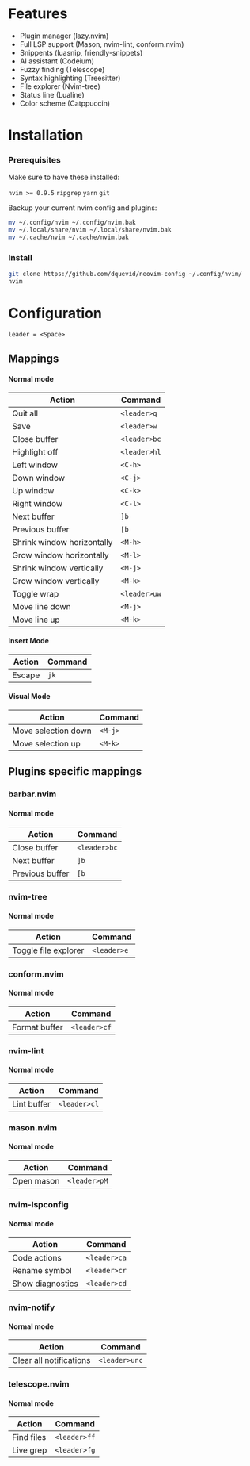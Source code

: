 # Features

-   Plugin manager (lazy.nvim)
-   Full LSP support (Mason, nvim-lint, conform.nvim)
-   Snippents (luasnip, friendly-snippets)
-   AI assistant (Codeium)
-   Fuzzy finding (Telescope)
-   Syntax highlighting (Treesitter)
-   File explorer (Nvim-tree)
-   Status line (Lualine)
-   Color scheme (Catppuccin)

# Installation

### Prerequisites

Make sure to have these installed:

`nvim >= 0.9.5`
`ripgrep`
`yarn`
`git`

Backup your current nvim config and plugins:

```sh
mv ~/.config/nvim ~/.config/nvim.bak
mv ~/.local/share/nvim ~/.local/share/nvim.bak
mv ~/.cache/nvim ~/.cache/nvim.bak
```

### Install

```sh
git clone https://github.com/dquevid/neovim-config ~/.config/nvim/
nvim
```

# Configuration

    leader = <Space>

## Mappings

#### Normal mode

| Action                     | Command      |
| -------------------------- | ------------ |
| Quit all                   | `<leader>q`  |
| Save                       | `<leader>w`  |
| Close buffer               | `<leader>bc` |
| Highlight off              | `<leader>hl` |
| Left window                | `<C-h>`      |
| Down window                | `<C-j>`      |
| Up window                  | `<C-k>`      |
| Right window               | `<C-l>`      |
| Next buffer                | `]b`         |
| Previous buffer            | `[b`         |
| Shrink window horizontally | `<M-h>`      |
| Grow window horizontally   | `<M-l>`      |
| Shrink window vertically   | `<M-j>`      |
| Grow window vertically     | `<M-k>`      |
| Toggle wrap                | `<leader>uw` |
| Move line down             | `<M-j>`      |
| Move line up               | `<M-k>`      |

#### Insert Mode

| Action | Command |
| ------ | ------- |
| Escape | `jk`    |

#### Visual Mode

| Action              | Command |
| ------------------- | ------- |
| Move selection down | `<M-j>` |
| Move selection up   | `<M-k>` |

## Plugins specific mappings

### barbar.nvim

#### Normal mode

| Action          | Command      |
| --------------- | ------------ |
| Close buffer    | `<leader>bc` |
| Next buffer     | `]b`         |
| Previous buffer | `[b`         |

### nvim-tree

#### Normal mode

| Action               | Command     |
| -------------------- | ----------- |
| Toggle file explorer | `<leader>e` |

### conform.nvim

#### Normal mode

| Action        | Command      |
| ------------- | ------------ |
| Format buffer | `<leader>cf` |

### nvim-lint

#### Normal mode

| Action      | Command      |
| ----------- | ------------ |
| Lint buffer | `<leader>cl` |

### mason.nvim

#### Normal mode

| Action     | Command      |
| ---------- | ------------ |
| Open mason | `<leader>pM` |

### nvim-lspconfig

#### Normal mode

| Action           | Command      |
| ---------------- | ------------ |
| Code actions     | `<leader>ca` |
| Rename symbol    | `<leader>cr` |
| Show diagnostics | `<leader>cd` |

### nvim-notify

#### Normal mode

| Action                  | Command       |
| ----------------------- | ------------- |
| Clear all notifications | `<leader>unc` |

### telescope.nvim

#### Normal mode

| Action     | Command      |
| ---------- | ------------ |
| Find files | `<leader>ff` |
| Live grep  | `<leader>fg` |
